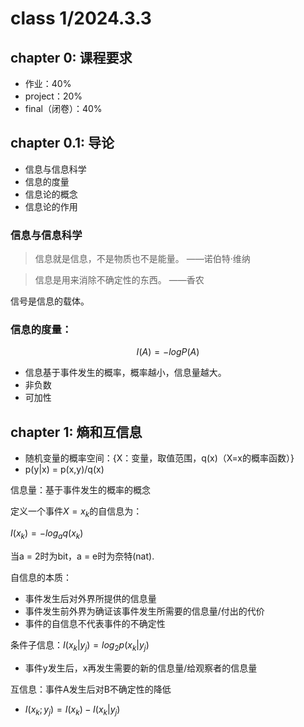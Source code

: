 # class 1/2024.3.3

## chapter 0: 课程要求
- 作业：40%
- project：20%
- final（闭卷）：40%


## chapter 0.1: 导论

- 信息与信息科学
- 信息的度量
- 信息论的概念
- 信息论的作用

### 信息与信息科学

> 信息就是信息，不是物质也不是能量。 ——诺伯特·维纳

> 信息是用来消除不确定性的东西。 ——香农

信号是信息的载体。

### 信息的度量：

$$
I(A) = -logP(A)
$$

- 信息基于事件发生的概率，概率越小，信息量越大。
- 非负数
- 可加性

## chapter 1: 熵和互信息
- 随机变量的概率空间：{X：变量，取值范围，q(x)（X=x的概率函数）}
- p(y|x) = p(x,y)/q(x)

信息量：基于事件发生的概率的概念

定义一个事件$X=x_k$的自信息为：

$I(x_k)=-log_aq(x_k)$

当a = 2时为bit，a = e时为奈特(nat).

自信息的本质：
- 事件发生后对外界所提供的信息量
- 事件发生前外界为确证该事件发生所需要的信息量/付出的代价
- 事件的自信息不代表事件的不确定性

条件子信息：$I(x_k|y_j)=log_2p(x_k|y_j)$
- 事件y发生后，x再发生需要的新的信息量/给观察者的信息量

互信息：事件A发生后对B不确定性的降低
- $I(x_k;y_j) = I(x_k) - I(x_k|y_j)$

